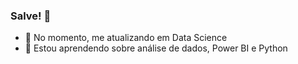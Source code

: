### Salve! 👋
<!--
- 💬 Pergunte-me sobre...
- 📫 Como chegar até mim: ...
- 😄 Pronomes: ...
- ⚡ Fato divertido: ...
-->

- 🔭 No momento, me atualizando em Data Science 
- 🌱 Estou aprendendo sobre análise de dados, Power BI e Python 
